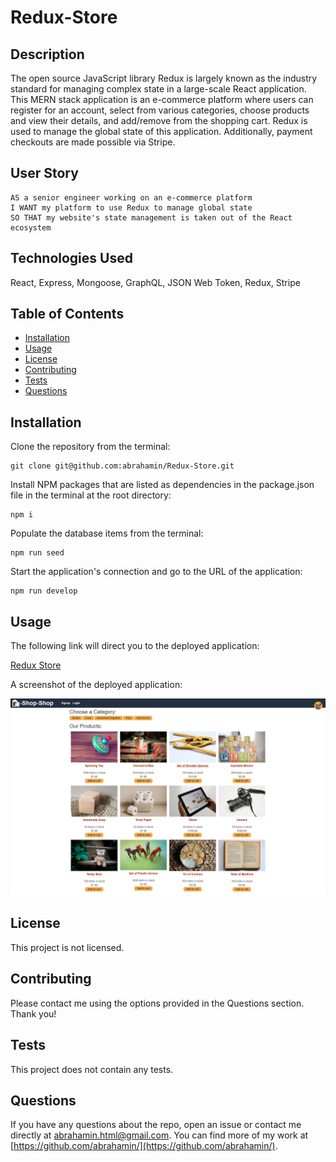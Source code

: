 # Redux-Store

## Description

The open source JavaScript library Redux is largely known as the industry standard for managing complex state in a large-scale React application. This MERN stack application is an e-commerce platform where users can register for an account, select from various categories, choose products and view their details, and add/remove from the shopping cart. Redux is used to manage the global state of this application. Additionally, payment checkouts are made possible via Stripe.

## User Story

```
AS a senior engineer working on an e-commerce platform
I WANT my platform to use Redux to manage global state
SO THAT my website's state management is taken out of the React ecosystem
```

## Technologies Used

React, Express, Mongoose, GraphQL, JSON Web Token, Redux, Stripe

## Table of Contents

- [Installation](#installation)
- [Usage](#usage)
- [License](#license)
- [Contributing](#contributing)
- [Tests](#tests)
- [Questions](#questions)

## Installation

Clone the repository from the terminal:

```
git clone git@github.com:abrahamin/Redux-Store.git
```

Install NPM packages that are listed as dependencies in the package.json file in the terminal at the root directory:

```
npm i
```

Populate the database items from the terminal:

```
npm run seed
```

Start the application's connection and go to the URL of the application:

```
npm run develop
```

## Usage

The following link will direct you to the deployed application:

[Redux Store](https://redux-store-ah.herokuapp.com/)

A screenshot of the deployed application:

![Screenshot](/client/public/images/rs-screenshot.png)

## License

This project is not licensed.

## Contributing

Please contact me using the options provided in the Questions section. Thank you!

## Tests

This project does not contain any tests.

## Questions

If you have any questions about the repo, open an issue or contact me directly at abrahamin.html@gmail.com. You can find more of my work at [https://github.com/abrahamin/](https://github.com/abrahamin/).
